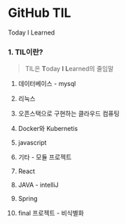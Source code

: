 # GitHub TIL

Today I Learned

### 1. TIL이란?

> TIL은 **T**oday **I** **L**earned의 줄임말

1. 데이터베이스 - mysql

2. 리눅스

3. 오픈스택으로 구현하는 클라우드 컴퓨팅

4. Docker와 Kubernetis

5. javascript

6. 기타 - 모듈 프로젝트

7. React

8. JAVA - intelliJ

9. Spring

10. final 프로젝트 - 비식별화

    


